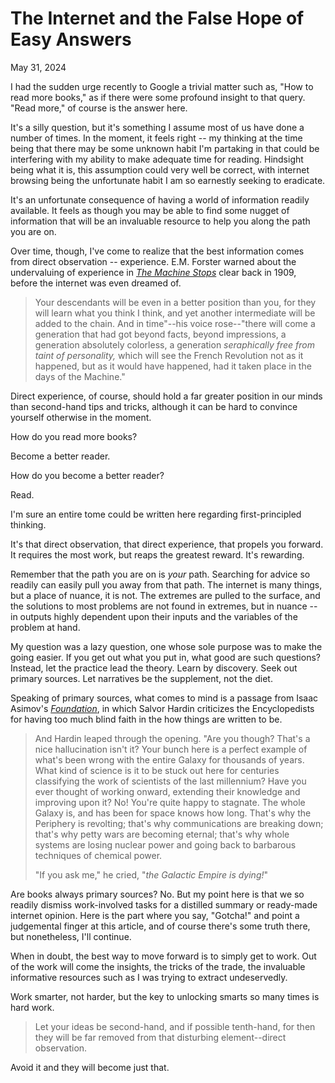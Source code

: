 # The Internet and the False Hope of Easy Answers

May 31, 2024

I had the sudden urge recently to Google a trivial matter such as, "How to read
more books," as if there were some profound insight to that query. "Read more,"
of course is the answer here.

It's a silly question, but it's something I assume most of us have done a number
of times. In the moment, it feels right -- my thinking at the time being that
there may be some unknown habit I'm partaking in that could be interfering with
my ability to make adequate time for reading. Hindsight being what it is, this
assumption could very well be correct, with internet browsing being the
unfortunate habit I am so earnestly seeking to eradicate.

It's an unfortunate consequence of having a world of information readily
available. It feels as though you may be able to find some nugget of information
that will be an invaluable resource to help you along the path you are on.

Over time, though, I've come to realize that the best information comes from
direct observation -- experience. E.M. Forster warned about the undervaluing of
experience in [_The Machine Stops_](https://amzn.to/3Vnuizy) clear back in 1909,
before the internet was even dreamed of.

> Your descendants will be even in a better position than you, for they will
> learn what you think I think, and yet another intermediate will be added to
> the chain. And in time"--his voice rose--"there will come a generation that
> had got beyond facts, beyond impressions, a generation absolutely colorless, a
> generation _seraphically free from taint of personality,_ which will see the
> French Revolution not as it happened, but as it would have happened, had it
> taken place in the days of the Machine."

Direct experience, of course, should hold a far greater position in our minds
than second-hand tips and tricks, although it can be hard to convince yourself
otherwise in the moment.

How do you read more books?

Become a better reader.

How do you become a better reader?

Read.

I'm sure an entire tome could be written here regarding first-principled
thinking.

It's that direct observation, that direct experience, that propels you forward.
It requires the most work, but reaps the greatest reward. It's rewarding.

Remember that the path you are on is _your_ path. Searching for advice so
readily can easily pull you away from that path. The internet is many things,
but a place of nuance, it is not. The extremes are pulled to the surface, and
the solutions to most problems are not found in extremes, but in nuance -- in
outputs highly dependent upon their inputs and the variables of the problem at
hand.

My question was a lazy question, one whose sole purpose was to make the going
easier. If you get out what you put in, what good are such questions? Instead,
let the practice lead the theory. Learn by discovery. Seek out primary sources.
Let narratives be the supplement, not the diet.

Speaking of primary sources, what comes to mind is a passage from Isaac Asimov's
[_Foundation_](https://amzn.to/4c4ncWu), in which Salvor Hardin criticizes the
Encyclopedists for having too much blind faith in the how things are written to
be.

> And Hardin leaped through the opening. "Are you though? That's a nice
> hallucination isn't it? Your bunch here is a perfect example of what's been
> wrong with the entire Galaxy for thousands of years. What kind of science is
> it to be stuck out here for centuries classifying the work of scientists of
> the last millennium? Have you ever thought of working onward, extending their
> knowledge and improving upon it? No! You're quite happy to stagnate. The whole
> Galaxy is, and has been for space knows how long. That's why the Periphery is
> revolting; that's why communications are breaking down; that's why petty wars
> are becoming eternal; that's why whole systems are losing nuclear power and
> going back to barbarous techniques of chemical power.
>
> "If you ask me," he cried, "_the Galactic Empire is dying!_"

Are books always primary sources? No. But my point here is that we so readily
dismiss work-involved tasks for a distilled summary or ready-made internet
opinion. Here is the part where you say, "Gotcha!" and point a judgemental
finger at this article, and of course there's some truth there, but nonetheless,
I'll continue.

When in doubt, the best way to move forward is to simply get to work. Out of the
work will come the insights, the tricks of the trade, the invaluable informative
resources such as I was trying to extract undeservedly.

Work smarter, not harder, but the key to unlocking smarts so many times is hard
work.

> Let your ideas be second-hand, and if possible tenth-hand, for then they will
> be far removed from that disturbing element--direct observation.

Avoid it and they will become just that.

